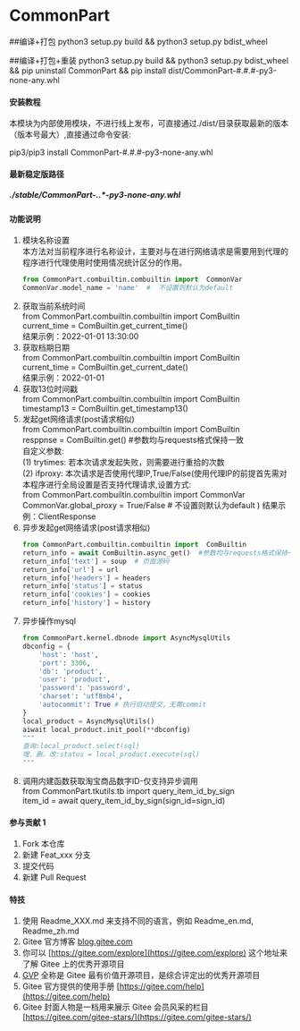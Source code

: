 <!--
 * @Descripttion: 
 * @version: 
 * @Author: afcentry
 * @Date: 2021-05-21 17:09:39
 * @LastEditors: afcentry
 * @LastEditTime: 2022-09-17 13:49:25
-->
# CommonPart

##编译+打包
python3 setup.py build && python3 setup.py bdist_wheel

##编译+打包+重装
python3 setup.py build && python3 setup.py bdist_wheel && pip uninstall CommonPart && pip install dist/CommonPart-#.#.#-py3-none-any.whl

#### 安装教程   
本模块为内部使用模块，不进行线上发布，可直接通过./dist/目录获取最新的版本（版本号最大）,直接通过命令安装:   

pip3/pip3 install CommonPart-#.#.#-py3-none-any.whl

#### 最新稳定版路径  
##### ./stable/CommonPart-*.*.*-py3-none-any.whl

#### 功能说明  

1.  模块名称设置  
    本方法对当前程序进行名称设计，主要对与在进行网络请求是需要用到代理的程序进行代理使用时使用情况统计区分的作用。  
    ```python
    from CommonPart.combuiltin.combuiltin import  CommonVar
    CommonVar.model_name = 'name'  #  不设置则默认为default
    ```
2.  获取当前系统时间  
    from CommonPart.combuiltin.combuiltin import  ComBuiltin  
    current_time = ComBuiltin.get_current_time()  
    结果示例：2022-01-01 13:30:00  
3.  获取档期日期  
    from CommonPart.combuiltin.combuiltin import  ComBuiltin  
    current_time = ComBuiltin.get_current_date()  
    结果示例：2022-01-01  
4.  获取13位时间戳  
    from CommonPart.combuiltin.combuiltin import  ComBuiltin  
    timestamp13 = ComBuiltin.get_timestamp13()    
5.  发起get网络请求(post请求相似)  
    from CommonPart.combuiltin.combuiltin import  ComBuiltin  
    resppnse = ComBuiltin.get()  #参数均与requests格式保持一致  
    自定义参数:  
    (1) trytimes: 若本次请求发起失败，则需要进行重拾的次数  
    (2) ifproxy: 本次请求是否使用代理IP,True/False(使用代理IP的前提首先需对本程序进行全局设置是否支持代理请求,设置方式:  
        from CommonPart.combuiltin.combuiltin import  CommonVar
        CommonVar.global_proxy = True/False  #  不设置则默认为default 
        )
    结果示例：ClientResponse  
6.  异步发起get网络请求(post请求相似)  
    ```python
    from CommonPart.combuiltin.combuiltin import  ComBuiltin  
    return_info = await ComBuiltin.async_get()  #参数均与requests格式保持一致      
    return_info['text'] = soup  # 页面源码
    return_info['url'] = url
    return_info['headers'] = headers
    return_info['status'] = status
    return_info['cookies'] = cookies
    return_info['history'] = history  
    ```
7.  异步操作mysql  
    ```python
    from CommonPart.kernel.dbnode import AsyncMysqlUtils  
    dbconfig = {
        'host': 'host',
        'port': 3306,
        'db': 'product',
        'user': 'product',
        'password': 'password',
        'charset': 'utf8mb4',
        'autocommit': True # 执行自动提交，无需commit
    }
    local_product = AsyncMysqlUtils()
    aiwait local_product.init_pool(**dbconfig)
    """
    查询:local_product.select(sql)
    增、删、改:status = local_product.execute(sql)
    """
    ```
8.  调用内建函数获取淘宝商品数字ID-仅支持异步调用   
    from CommonPart.tkutils.tb import query_item_id_by_sign    
    item_id = await query_item_id_by_sign(sign_id=sign_id)

#### 参与贡献 1

1.  Fork 本仓库
2.  新建 Feat_xxx 分支
3.  提交代码
4.  新建 Pull Request


#### 特技

1.  使用 Readme\_XXX.md 来支持不同的语言，例如 Readme\_en.md, Readme\_zh.md
2.  Gitee 官方博客 [blog.gitee.com](https://blog.gitee.com)
3.  你可以 [https://gitee.com/explore](https://gitee.com/explore) 这个地址来了解 Gitee 上的优秀开源项目
4.  [GVP](https://gitee.com/gvp) 全称是 Gitee 最有价值开源项目，是综合评定出的优秀开源项目
5.  Gitee 官方提供的使用手册 [https://gitee.com/help](https://gitee.com/help)
6.  Gitee 封面人物是一档用来展示 Gitee 会员风采的栏目 [https://gitee.com/gitee-stars/](https://gitee.com/gitee-stars/)
